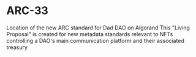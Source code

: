 # ARC-33
Location of the new ARC standard for Dad DAO on Algorand
This "Living Proposal" is created for new metadata standards relevant to NFTs controlling a DAO's main communication platform and their associated treasury
